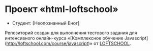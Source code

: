 # Проект «html-loftschool»

* Студент: [Неопознанный Енот]

Репозиторий создан для выполнения тестового задания для интенсивного онлайн-курса «[Комплексное обучение Javascript] (http://loftschool.com/course/javascript)» от [LOFTSCHOOL](http://loftschool.com/).
